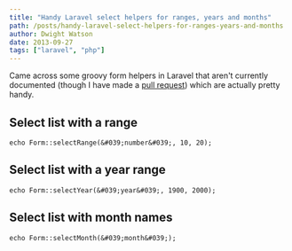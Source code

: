 ```yaml
---
title: "Handy Laravel select helpers for ranges, years and months"
path: /posts/handy-laravel-select-helpers-for-ranges-years-and-months
author: Dwight Watson
date: 2013-09-27
tags: ["laravel", "php"]
---
```


Came across some groovy form helpers in Laravel that aren&#039;t currently documented (though I have made a [pull request](https://github.com/laravel/docs/pull/458)) which are actually pretty handy. 

## Select list with a range
    echo Form::selectRange(&#039;number&#039;, 10, 20);

## Select list with a year range
    echo Form::selectYear(&#039;year&#039;, 1900, 2000);

## Select list with month names
    echo Form::selectMonth(&#039;month&#039;);
